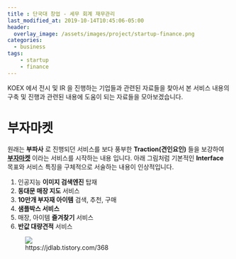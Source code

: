 ```yaml
---
title : 단국대 창업 - 세무 회계 재무관리
last_modified_at: 2019-10-14T10:45:06-05:00
header:
  overlay_image: /assets/images/project/startup-finance.png
categories:
  - business
tags: 
    - startup
    - finance
---
```



KOEX 에서 전시 및 IR 을 진행하는 기업들과 관련된 자료들을 찾아서 본 서비스 내용의 구축 및 진행과 관련된 내용에 도움이 되는 자료들을 모아보겠습니다.

# 부자마켓

원래는 **부파사** 로 진행되던 서비스를 보다 풍부한 **Traction(견인요인)** 들을 보강하여 **[부자마켓](https://jdlab.tistory.com/368)** 이라는 서비스를 시작하는 내용 입니다. 아래 그림처럼 기본적인 **Interface** 목표와 서비스 특징을 구체적으로 서술하는 내용이 인상적입니다.

1. 인공지능 **이미지 검색엔진** 탑재
2. **동대문 매장 지도** 서비스
3. **10만개 부자재 아이템** 검색, 추천, 구매
4. **샘플박스 서비스**
5. 매장, 아이템 **즐겨찾기** 서비스
6. **반값 대량견적** 서비스

<figure class="align-center">
  <img src="{{site.baseurl}}/assets/images/business/busa-screen.jpg">
    <figcaption>https://jdlab.tistory.com/368</figcaption>
</figure>

